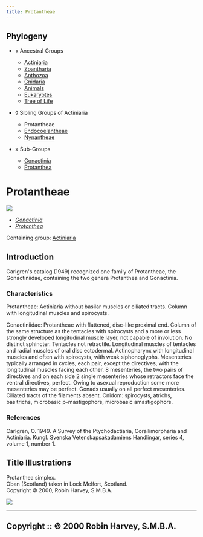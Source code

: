 ```yaml
---
title: Protantheae
---
```


## Phylogeny 

-   « Ancestral Groups  
    -   [Actiniaria](Actiniaria)
    -   [Zoantharia](Zoantharia)
    -   [Anthozoa](Anthozoa)
    -   [Cnidaria](Cnidaria)
    -   [Animals](Animals)
    -   [Eukaryotes](Eukaryotes)
    -   [Tree of Life](../../../../../../Tree_of_Life.md)

-   ◊ Sibling Groups of  Actiniaria
    -   Protantheae
    -   [Endocoelantheae](Endocoelantheae)
    -   [Nynantheae](Nynantheae)

-   » Sub-Groups
    -   [Gonactinia](Gonactinia.md)
    -   [Protanthea](Protanthea.md)

# Protantheae 

![ ](Eukaryotes/Animals/Cnidaria/Anthozoa/Zoantharia/Actiniaria/Protantheae/gonactiniidae.jpg)

-   *[Gonactinia](Gonactinia.md "go to ToL page")*
-   *[Protanthea](Protanthea.md "go to ToL page")*

Containing group: [Actiniaria](Actiniaria.md)

## Introduction

Carlgren\'s catalog (1949) recognized one family of Protantheae, the
Gonactiniidae, containing the two genera Protanthea and Gonactinia.

### Characteristics

Protantheae: Actiniaria without basilar muscles or ciliated tracts.
Column with longitudinal muscles and spirocysts.

Gonactiniidae: Protantheae with flattened, disc-like proximal end.
Column of the same structure as the tentacles with spirocysts and a more
or less strongly developed longitudinal muscle layer, not capable of
involution. No distinct sphincter. Tentacles not retractile.
Longitudinal muscles of tentacles and radial muscles of oral disc
ectodermal. Actinopharynx with longitudinal muscles and often with
spirocysts, with weak siphonoglyphs. Mesenteries typically arranged in
cycles, each pair, except the directives, with the longitudinal muscles
facing each other. 8 mesenteries, the two pairs of directives and on
each side 2 single mesenteries whose retractors face the ventral
directives, perfect. Owing to asexual reproduction some more mesenteries
may be perfect. Gonads usually on all perfect mesenteries. Ciliated
tracts of the filaments absent. Cnidom: spirocysts, atrichs, basitrichs,
microbasic p-mastigophors, microbasic amastigophors.

### References

Carlgren, O. 1949. A Survey of the Ptychodactiaria, Corallimorpharia and
Actiniaria. Kungl. Svenska Vetenskapsakadamiens Handlingar, series 4,
volume 1, number 1.

## Title Illustrations

Protanthea simplex.\
Oban (Scotland) taken in Lock Melfort, Scotland.\
Copyright © 2000, Robin Harvey, S.M.B.A.
![](gonactiniidae.jpg)

  ------------
  Copyright ::   © 2000 Robin Harvey, S.M.B.A.
  ------------